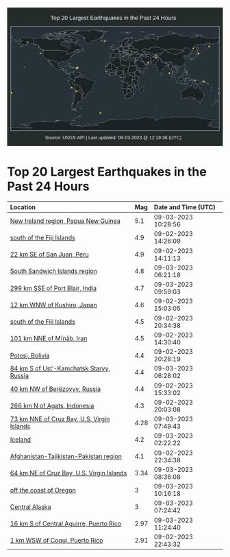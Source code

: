 ![Map](./map.png)

# Top 20 Largest Earthquakes in the Past 24 Hours

| Location | Mag | Date and Time (UTC) |
|:---|:---|:---|
| [New Ireland region, Papua New Guinea](https://earthquake.usgs.gov/earthquakes/eventpage/us7000kt06) | 5.1 | 09-03-2023 10:28:56 |
| [south of the Fiji Islands](https://earthquake.usgs.gov/earthquakes/eventpage/us7000ksvj) | 4.9 | 09-02-2023 14:26:09 |
| [22 km SE of San Juan, Peru](https://earthquake.usgs.gov/earthquakes/eventpage/us7000ksvg) | 4.9 | 09-02-2023 14:11:13 |
| [South Sandwich Islands region](https://earthquake.usgs.gov/earthquakes/eventpage/us7000ksyp) | 4.8 | 09-03-2023 06:21:18 |
| [299 km SSE of Port Blair, India](https://earthquake.usgs.gov/earthquakes/eventpage/us7000kt05) | 4.7 | 09-03-2023 09:59:03 |
| [12 km WNW of Kushiro, Japan](https://earthquake.usgs.gov/earthquakes/eventpage/us7000ksvn) | 4.6 | 09-02-2023 15:03:05 |
| [south of the Fiji Islands](https://earthquake.usgs.gov/earthquakes/eventpage/us7000ksww) | 4.5 | 09-02-2023 20:34:38 |
| [101 km NNE of Mīnāb, Iran](https://earthquake.usgs.gov/earthquakes/eventpage/us7000ksvk) | 4.5 | 09-02-2023 14:30:40 |
| [Potosi, Bolivia](https://earthquake.usgs.gov/earthquakes/eventpage/us7000kswu) | 4.4 | 09-02-2023 20:28:19 |
| [84 km S of Ust’-Kamchatsk Staryy, Russia](https://earthquake.usgs.gov/earthquakes/eventpage/us7000ksyq) | 4.4 | 09-03-2023 06:28:02 |
| [40 km NW of Berëzovyy, Russia](https://earthquake.usgs.gov/earthquakes/eventpage/us7000ksvu) | 4.4 | 09-02-2023 15:33:02 |
| [266 km N of Agats, Indonesia](https://earthquake.usgs.gov/earthquakes/eventpage/us7000kswm) | 4.3 | 09-02-2023 20:03:08 |
| [73 km NNE of Cruz Bay, U.S. Virgin Islands](https://earthquake.usgs.gov/earthquakes/eventpage/pr2023246000) | 4.28 | 09-03-2023 07:49:43 |
| [Iceland](https://earthquake.usgs.gov/earthquakes/eventpage/us7000ksxx) | 4.2 | 09-03-2023 02:22:22 |
| [Afghanistan-Tajikistan-Pakistan region](https://earthquake.usgs.gov/earthquakes/eventpage/us7000ksxa) | 4.1 | 09-02-2023 22:34:38 |
| [64 km NE of Cruz Bay, U.S. Virgin Islands](https://earthquake.usgs.gov/earthquakes/eventpage/pr71423363) | 3.34 | 09-03-2023 08:36:08 |
| [off the coast of Oregon](https://earthquake.usgs.gov/earthquakes/eventpage/us7000kt03) | 3 | 09-03-2023 10:16:18 |
| [Central Alaska](https://earthquake.usgs.gov/earthquakes/eventpage/ak023bayin68) | 3 | 09-03-2023 07:24:42 |
| [16 km S of Central Aguirre, Puerto Rico](https://earthquake.usgs.gov/earthquakes/eventpage/pr71423393) | 2.97 | 09-03-2023 11:24:40 |
| [1 km WSW of Coquí, Puerto Rico](https://earthquake.usgs.gov/earthquakes/eventpage/pr71423288) | 2.91 | 09-02-2023 22:43:32 |
